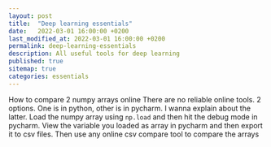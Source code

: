 ```yaml
---
layout: post
title:  "Deep learning essentials"
date:   2022-03-01 16:00:00 +0200
last_modified_at: 2022-03-01 16:00:00 +0200
permalink: deep-learning-essentials
description: All useful tools for deep learning
published: true
sitemap: true
categories: essentials  
---
```


 How to compare 2 numpy arrays online
There are no reliable online tools. 2 options. One is in python, other is in pycharm. I wanna explain about the latter. 
Load the numpy array using `np.load` and then hit the debug mode in pycharm. View the variable you loaded as array in pycharm and then export it to csv files. 
Then use any online csv compare tool to compare the arrays
